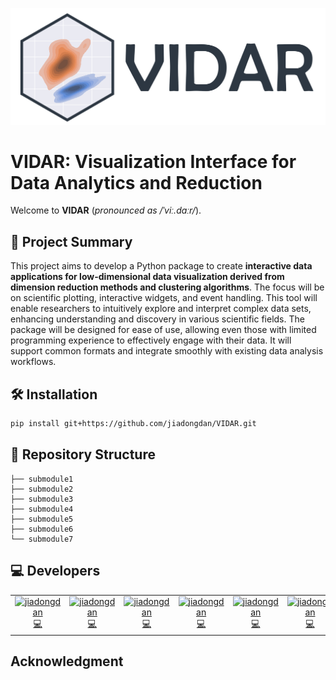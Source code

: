 ![Logo](logo/logo_h.png)

# VIDAR: Visualization Interface for Data Analytics and Reduction

Welcome to **VIDAR** (*pronounced as /ˈviː.dɑːr/*).

## 🚀 Project Summary

This project aims to develop a Python package to create **interactive data applications for low-dimensional data visualization derived from dimension reduction methods and clustering algorithms**. The focus will be on scientific plotting, interactive widgets, and event handling. This tool will enable researchers to intuitively explore and interpret complex data sets, enhancing understanding and discovery in various scientific fields. The package will be designed for ease of use, allowing even those with limited programming experience to effectively engage with their data. It will support common formats and integrate smoothly with existing data analysis workflows.

## 🛠️ Installation

```bash
pip install git+https://github.com/jiadongdan/VIDAR.git
```

## 📁 Repository Structure

```plaintext
├── submodule1
├── submodule2
├── submodule3
├── submodule4
├── submodule5
├── submodule6
└── submodule7
```
## 💻 Developers

<table>
  <tbody>
    <tr>
      <td align="center" valign="top" width="14.28%"><a href="https://github.com/jiadongdan/motif-learn"><img src="https://v5.airtableusercontent.com/v3/u/30/30/1719417600000/mUE4pm50g0AcuiNy5BVdTQ/DTP2ac_53NRQ5LnrjbuVWUTQ_hZIvinhu3uflV13USPBVAiE9NMg9x9sU_nsUEVj3VjoSoJzoh6Wlw3bdcw3CUXG1QgoHGUJENXrhIL3wE0JEdR8L0DTKg3c8wcVsoVC--BONxCrOFBbLK8vdJ7o8w/VWUJwaCblBU0f-ySiKzeU9AX9gPt6mgQnjvnCH5dub0" width="100px;" alt="jiadongdan"/><br /><a href="https://github.com/jiadongdan" title="Code">💻</a></td>
      <td align="center" valign="top" width="14.28%"><a href="https://github.com/jiadongdan/motif-learn"><img src="https://placehold.co/400x400" width="100px;" alt="jiadongdan"/><br /><a href="https://github.com/jiadongdan" title="Code">💻</a></td>
      <td align="center" valign="top" width="14.28%"><a href="https://github.com/jiadongdan/motif-learn"><img src="https://placehold.co/400x400" width="100px;" alt="jiadongdan"/><br /><a href="https://github.com/jiadongdan" title="Code">💻</a></td>
      <td align="center" valign="top" width="14.28%"><a href="https://github.com/jiadongdan/motif-learn"><img src="https://placehold.co/400x400" width="100px;" alt="jiadongdan"/><br /><a href="https://github.com/jiadongdan" title="Code">💻</a></td>
      <td align="center" valign="top" width="14.28%"><a href="https://github.com/jiadongdan/motif-learn"><img src="https://placehold.co/400x400" width="100px;" alt="jiadongdan"/><br /><a href="https://github.com/jiadongdan" title="Code">💻</a></td>
      <td align="center" valign="top" width="14.28%"><a href="https://github.com/jiadongdan/motif-learn"><img src="https://placehold.co/400x400" width="100px;" alt="jiadongdan"/><br /><a href="https://github.com/jiadongdan" title="Code">💻</a></td>
    </tr>
  </tbody>
</table>

## Acknowledgment

